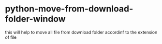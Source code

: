 # python-move-from-download-folder-window

this will help to move all file from download folder accordinf to the extension of file

